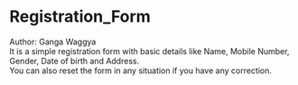 # Registration_Form
Author: Ganga Waggya<br>
It is a simple registration form with basic details like Name, Mobile Number, Gender, Date of birth and Address. <br>
You can also reset the form in any situation if you have any correction. 
